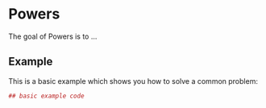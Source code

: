 <!-- README.md is generated from README.Rmd. Please edit that file -->
Powers
======

The goal of Powers is to ...

Example
-------

This is a basic example which shows you how to solve a common problem:

``` r
## basic example code
```
